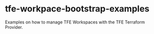 # tfe-workpace-bootstrap-examples
Examples on how to manage TFE Workspaces with the TFE Terraform Provider.
